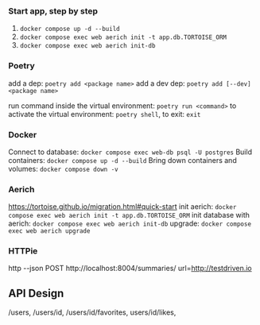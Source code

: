 ### Start app, step by step

1. `docker compose up -d --build`
2. `docker compose exec web aerich init -t app.db.TORTOISE_ORM`
3. `docker compose exec web aerich init-db`

### Poetry

add a dep: `poetry add <package name>`
add a dev dep: `poetry add [--dev] <package name>`

run command inside the virtual environment: `poetry run <command>`
to activate the virtual environment: `poetry shell`, to exit: `exit`

### Docker

Connect to database: `docker compose exec web-db psql -U postgres`
Build containers: `docker compose up -d --build`
Bring down containers and volumes: `docker compose down -v`

### Aerich

https://tortoise.github.io/migration.html#quick-start
init aerich: `docker compose exec web aerich init -t app.db.TORTOISE_ORM`
init database with aerich: `docker compose exec web aerich init-db`
upgrade: `docker compose exec web aerich upgrade`

### HTTPie

http --json POST http://localhost:8004/summaries/ url=http://testdriven.io

## API Design

/users, /users/id, /users/id/favorites, users/id/likes,
